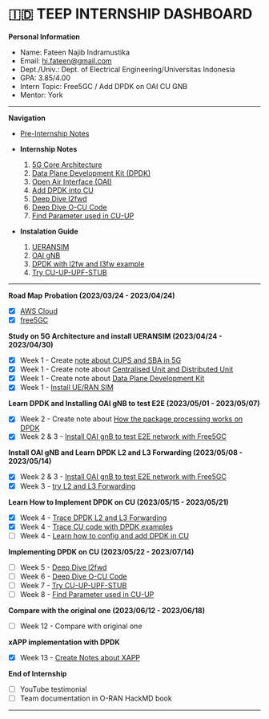 # 🇮🇩 TEEP INTERNSHIP DASHBOARD

**Personal Information**

- Name: Fateen Najib Indramustika
- Email: hi.fateen@gmail.com
- Dept./Univ.: Dept. of Electrical Engineering/Universitas Indonesia
- GPA: 3.85/4.00
- Intern Topic: Free5GC / Add DPDK on OAI CU GNB
- Mentor: York

---

**Navigation**

- [Pre-Internship Notes](https://hackmd.io/@grxF2OA_QRWYM6ACGe-lTw/SyM_a7-W3)
- **Internship Notes**
    1. [5G Core Architecture](https://hackmd.io/2XEdP_Y4TEyxNKq-tg7Qkw#5G-Core-Architecture)
    2. [Data Plane Development Kit (DPDK)](https://hackmd.io/eRClRXfZTu2vh4UsUOIbQQ#DPDK)
    3. [Open Air Interface (OAI)](https://hackmd.io/OUueF6H5TR2cINAZmuCSHQ#Open-Air-Interface)
    4. [Add DPDK into CU](https://hackmd.io/@kIdpcHY-TN2HXF-K3mKuLQ/Byl2yDpU2)
    5. [Deep Dive l2fwd](https://hackmd.io/@kIdpcHY-TN2HXF-K3mKuLQ/BJExhMQ8n)
    6. [Deep Dive O-CU Code](https://hackmd.io/@kIdpcHY-TN2HXF-K3mKuLQ/HJGtGPTI3)
    7. [Find Parameter used in CU-UP](https://hackmd.io/@kIdpcHY-TN2HXF-K3mKuLQ/SkEq88tun)
    
- **Instalation Guide**
    1. [UERANSIM](https://hackmd.io/zEBi0_2uSaut9YJFVA8UFQ#UERANSIM-Installation-Guide)
    2. [OAI gNB](https://hackmd.io/l4_sVHXRSxiFq68NnPxPkg#OAI-gNB-Installation-Guide)
    3. [DPDK with l2fw and l3fw example](https://hackmd.io/@kIdpcHY-TN2HXF-K3mKuLQ/BJ2szv_4h)
    4. [Try CU-UP-UPF-STUB](https://hackmd.io/@kIdpcHY-TN2HXF-K3mKuLQ/BJGdxUaw3)

---

**Road Map**
**Probation (2023/03/24 - 2023/04/24)**

- [x] [AWS Cloud](https://hackmd.io/NaiID2YySUm3j8Hg2QXxfQ#What-is-Amazon-Web-Server)
- [x] [free5GC](https://hackmd.io/NaiID2YySUm3j8Hg2QXxfQ?view#Overview-Free5GC)

**Study on 5G Architecture and install UERANSIM (2023/04/24 - 2023/04/30)**

- [x] Week 1 - Create [note about CUPS and SBA in 5G](https://hackmd.io/QRs5XHAARyOp2fsxoY9Jww?view#5G-Core-Architecture)
- [x] Week 1 - Create note about [Centralised Unit and Distributed Unit](https://hackmd.io/QRs5XHAARyOp2fsxoY9Jww?view#Centralized-Unit-CU-and-Distributed-Unit-DU)
- [x] Week 1 - Create note about [Data Plane Development Kit](https://hackmd.io/QRs5XHAARyOp2fsxoY9Jww?view#Data-Plane-Development-Kit-DPDK)
- [x] Week 1 - [Install UE/RAN SIM](https://hackmd.io/QRs5XHAARyOp2fsxoY9Jww?view#Install-UERANSIM)

**Learn DPDK and Installing OAI gNB to test E2E (2023/05/01 - 2023/05/07)**

- [x] Week 2 - Create note about [How the package processing works on DPDK](https://hackmd.io/eRClRXfZTu2vh4UsUOIbQQ?both#DPDK-Packet-Processing)
- [x] Week 2 & 3 - [Install OAI gnB to test E2E network with Free5GC](https://hackmd.io/l4_sVHXRSxiFq68NnPxPkg#OAI-gNB-Installation-Guide)

**Install OAI gNB and Learn DPDK L2 and L3 Forwarding (2023/05/08 - 2023/05/14)**

- [x] Week 2 & 3 - [Install OAI gnB to test E2E network with Free5GC](https://hackmd.io/l4_sVHXRSxiFq68NnPxPkg#OAI-gNB-Installation-Guide)
- [x] Week 3 - [try L2 and L3 Forwarding](https://hackmd.io/@kIdpcHY-TN2HXF-K3mKuLQ/BJ2szv_4h)

**Learn How to Implement DPDK on CU (2023/05/15 - 2023/05/21)**


- [x] Week 4 - [Trace DPDK L2 and L3 Forwarding](https://hackmd.io/xbtORKRDTeOx9duAxHg3Yw?view)
- [x] Week 4 - [Trace CU code with DPDK examples](https://hackmd.io/@kIdpcHY-TN2HXF-K3mKuLQ/HJGtGPTI3)
- [ ] Week 4 - [Learn how to config and add DPDK in CU](https://hackmd.io/@kIdpcHY-TN2HXF-K3mKuLQ/Byl2yDpU2)

**Implementing DPDK on CU (2023/05/22 - 2023/07/14)**

- [ ] Week 5 - [Deep Dive l2fwd](https://hackmd.io/@kIdpcHY-TN2HXF-K3mKuLQ/BJExhMQ8n)
- [ ] Week 6 - [Deep Dive O-CU Code](https://hackmd.io/@kIdpcHY-TN2HXF-K3mKuLQ/HJGtGPTI3)
- [ ] Week 7 - [Try CU-UP-UPF-STUB](https://hackmd.io/@kIdpcHY-TN2HXF-K3mKuLQ/BJGdxUaw3)
- [ ] Week 8 - [Find Parameter used in CU-UP](https://hackmd.io/@kIdpcHY-TN2HXF-K3mKuLQ/SkEq88tun)

**Compare with the original one (2023/06/12 - 2023/06/18)**

- [ ] Week 12 - Compare with original one

**xAPP implementation with DPDK**

- [x] Week 13 - [Create Notes about XAPP](https://hackmd.io/@kIdpcHY-TN2HXF-K3mKuLQ/HyICiqT8h)

**End of Internship**

- [ ] YouTube testimonial
- [ ] Team documentation in O-RAN HackMD book

---